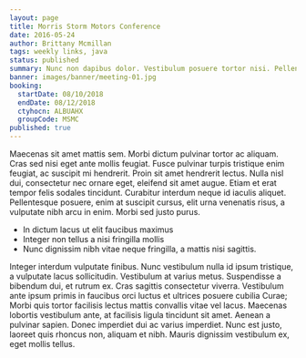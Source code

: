 ```yaml
---
layout: page
title: Morris Storm Motors Conference
date: 2016-05-24
author: Brittany Mcmillan
tags: weekly links, java
status: published
summary: Nunc non dapibus dolor. Vestibulum posuere tortor nisi. Pellentesque habitant.
banner: images/banner/meeting-01.jpg
booking:
  startDate: 08/10/2018
  endDate: 08/12/2018
  ctyhocn: ALBUAHX
  groupCode: MSMC
published: true
---
```

Maecenas sit amet mattis sem. Morbi dictum pulvinar tortor ac aliquam. Cras sed nisi eget ante mollis feugiat. Fusce pulvinar turpis tristique enim feugiat, ac suscipit mi hendrerit. Proin sit amet hendrerit lectus. Nulla nisl dui, consectetur nec ornare eget, eleifend sit amet augue. Etiam et erat tempor felis sodales tincidunt. Curabitur interdum neque id iaculis aliquet. Pellentesque posuere, enim at suscipit cursus, elit urna venenatis risus, a vulputate nibh arcu in enim. Morbi sed justo purus.

* In dictum lacus ut elit faucibus maximus
* Integer non tellus a nisi fringilla mollis
* Nunc dignissim nibh vitae neque fringilla, a mattis nisi sagittis.

Integer interdum vulputate finibus. Nunc vestibulum nulla id ipsum tristique, a vulputate lacus sollicitudin. Vestibulum at varius metus. Suspendisse a bibendum dui, et rutrum ex. Cras sagittis consectetur viverra. Vestibulum ante ipsum primis in faucibus orci luctus et ultrices posuere cubilia Curae; Morbi quis tortor facilisis lectus mattis convallis vitae vel lacus. Maecenas lobortis vestibulum ante, at facilisis ligula tincidunt sit amet. Aenean a pulvinar sapien. Donec imperdiet dui ac varius imperdiet. Nunc est justo, laoreet quis rhoncus non, aliquam et nibh. Mauris dignissim vestibulum ex, eget mollis tellus.

